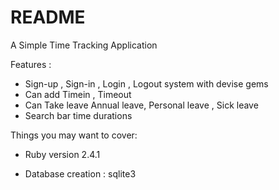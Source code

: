 # README

A Simple Time Tracking Application

Features :

* Sign-up , Sign-in , Login , Logout system with devise gems
* Can add Timein , Timeout 
* Can Take leave  Annual leave, Personal leave , Sick leave
* Search bar time durations

Things you may want to cover:

* Ruby version 2.4.1

* Database creation : sqlite3
